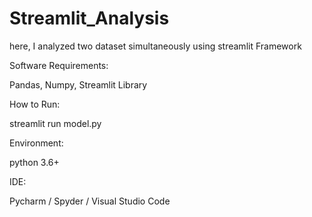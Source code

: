 # Streamlit_Analysis

here, I analyzed two dataset simultaneously using streamlit Framework

Software Requirements:

Pandas, Numpy, Streamlit Library

How to Run:

streamlit run model.py

Environment:

python 3.6+

IDE:

Pycharm / Spyder / Visual Studio Code
